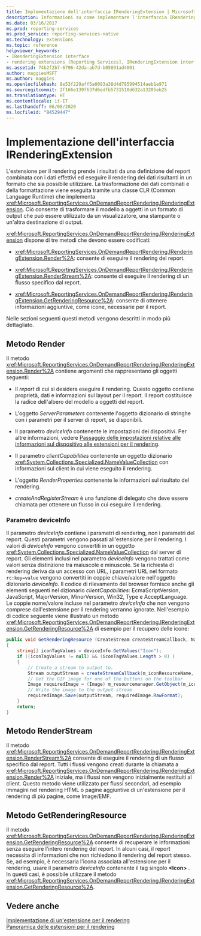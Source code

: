```yaml
---
title: Implementazione dell'interfaccia IRenderingExtension | Microsoft Docs
description: Informazioni su come implementare l'interfaccia IRenderingExtension, che trasforma i dati del report in formati di output utilizzati da visualizzatori, stampanti e altre destinazioni.
ms.date: 03/16/2017
ms.prod: reporting-services
ms.prod_service: reporting-services-native
ms.technology: extensions
ms.topic: reference
helpviewer_keywords:
- IRenderingExtension interface
- rendering extensions [Reporting Services], IRenderingExtension interface
ms.assetid: 74b2f2b7-6796-42da-ab7d-b05891ad4001
author: maggiesMSFT
ms.author: maggies
ms.openlocfilehash: 8e53f229aff5a0093a38d4d785994514aeb1e971
ms.sourcegitcommit: 2f166e139f637d6edfb5731510d632a13205eb25
ms.translationtype: HT
ms.contentlocale: it-IT
ms.lasthandoff: 06/08/2020
ms.locfileid: "84529447"
---
```

# <a name="implementing-the-irenderingextension-interface"></a>Implementazione dell'interfaccia IRenderingExtension
  L'estensione per il rendering prende i risultati da una definizione del report combinata con i dati effettivi ed eseguire il rendering dei dati risultanti in un formato che sia possibile utilizzare. La trasformazione dei dati combinati e della formattazione viene eseguita tramite una classe CLR (Common Language Runtime) che implementa <xref:Microsoft.ReportingServices.OnDemandReportRendering.IRenderingExtension>. Ciò consente di trasformare il modello a oggetti in un formato di output che può essere utilizzato da un visualizzatore, una stampante o un'altra destinazione di output.  
  
 <xref:Microsoft.ReportingServices.OnDemandReportRendering.IRenderingExtension> dispone di tre metodi che devono essere codificati:  
  
-   <xref:Microsoft.ReportingServices.OnDemandReportRendering.IRenderingExtension.Render%2A>: consente di eseguire il rendering del report.  
  
-   <xref:Microsoft.ReportingServices.OnDemandReportRendering.IRenderingExtension.RenderStream%2A>: consente di eseguire il rendering di un flusso specifico dal report.  
  
-   <xref:Microsoft.ReportingServices.OnDemandReportRendering.IRenderingExtension.GetRenderingResource%2A>: consente di ottenere informazioni aggiuntive, come icone, necessarie per il report.  
  
 Nelle sezioni seguenti questi metodi vengono descritti in modo più dettagliato.  
  
## <a name="render-method"></a>Metodo Render  
 Il metodo <xref:Microsoft.ReportingServices.OnDemandReportRendering.IRenderingExtension.Render%2A> contiene argomenti che rappresentano gli oggetti seguenti:  
  
-   Il *report* di cui si desidera eseguire il rendering. Questo oggetto contiene proprietà, dati e informazioni sul layout per il report. Il report costituisce la radice dell'albero del modello a oggetti del report.  
  
-   L'oggetto *ServerParameters* contenente l'oggetto dizionario di stringhe con i parametri per il server di report, se disponibili.  
  
-   Il parametro *deviceInfo* contenente le impostazioni dei dispositivi. Per altre informazioni, vedere [Passaggio delle impostazioni relative alle informazioni sul dispositivo alle estensioni per il rendering](../../../reporting-services/report-server-web-service/net-framework/passing-device-information-settings-to-rendering-extensions.md).  
  
-   Il parametro *clientCapabilities* contenente un oggetto dizionario <xref:System.Collections.Specialized.NameValueCollection> con informazioni sul client in cui viene eseguito il rendering.  
  
-   L'oggetto *RenderProperties* contenente le informazioni sul risultato del rendering.  
  
-   *createAndRegisterStream* è una funzione di delegato che deve essere chiamata per ottenere un flusso in cui eseguire il rendering.  
  
### <a name="deviceinfo-parameter"></a>Parametro deviceInfo  
 Il parametro *deviceInfo* contiene i parametri di rendering, non i parametri del report. Questi parametri vengono passati all'estensione per il rendering. I valori di *deviceInfo* vengono convertiti in un oggetto <xref:System.Collections.Specialized.NameValueCollection> dal server di report. Gli elementi inclusi nel parametro *deviceInfo* vengono trattati come valori senza distinzione tra maiuscole e minuscole. Se la richiesta di rendering deriva da un accesso con URL, i parametri URL nel formato `rc:key=value` vengono convertiti in coppie chiave/valore nell'oggetto dizionario *deviceInfo*. Il codice di rilevamento del browser fornisce anche gli elementi seguenti nel dizionario *clientCapabilities*: EcmaScriptVersion, JavaScript, MajorVersion, MinorVersion, Win32, Type e AcceptLanguage. Le coppie nome/valore incluse nel parametro *deviceInfo* che non vengono comprese dall'estensione per il rendering verranno ignorate. Nell'esempio di codice seguente viene illustrato un metodo <xref:Microsoft.ReportingServices.OnDemandReportRendering.IRenderingExtension.GetRenderingResource%2A> di esempio per il recupero delle icone:  
  
```csharp  
public void GetRenderingResource (CreateStream createStreamCallback, NameValueCollection deviceInfo)  
{  
    string[] iconTagValues = deviceInfo.GetValues("Icon");  
    if ((iconTagValues != null) && (iconTagValues.Length > 0) )  
    {  
        // Create a stream to output to.  
        Stream outputStream = createStreamCallback(m_iconResourceName, "gif", null, "image/gif", false);  
        // Get the GIF image for one of the buttons on the toolbar  
        Image requiredImage = (Image) m_resourcemanager.GetObject(m_iconResourceName  
        // Write the image to the output stream  
        requiredImage.Save(outputStream, requiredImage.RawFormat);  
    }  
    return;  
}  
```  
  
## <a name="renderstream-method"></a>Metodo RenderStream  
 Il metodo <xref:Microsoft.ReportingServices.OnDemandReportRendering.IRenderingExtension.RenderStream%2A> consente di eseguire il rendering di un flusso specifico dal report. Tutti i flussi vengono creati durante la chiamata a <xref:Microsoft.ReportingServices.OnDemandReportRendering.IRenderingExtension.Render%2A> iniziale, ma i flussi non vengono inizialmente restituiti al client. Questo metodo viene utilizzato per flussi secondari, ad esempio immagini nel rendering HTML o pagine aggiuntive di un'estensione per il rendering di più pagine, come Image/EMF.  
  
## <a name="getrenderingresource-method"></a>Metodo GetRenderingResource  
 Il metodo <xref:Microsoft.ReportingServices.OnDemandReportRendering.IRenderingExtension.GetRenderingResource%2A> consente di recuperare le informazioni senza eseguire l'intero rendering del report. In alcuni casi, il report necessita di informazioni che non richiedono il rendering del report stesso. Se, ad esempio, è necessaria l'icona associata all'estensione per il rendering, usare il parametro *deviceInfo* contenente il tag singolo **\<Icon>** . In questi casi, è possibile utilizzare il metodo <xref:Microsoft.ReportingServices.OnDemandReportRendering.IRenderingExtension.GetRenderingResource%2A>.  
  
## <a name="see-also"></a>Vedere anche  
 [Implementazione di un'estensione per il rendering](../../../reporting-services/extensions/rendering-extension/implementing-a-rendering-extension.md)   
 [Panoramica delle estensioni per il rendering](../../../reporting-services/extensions/rendering-extension/rendering-extensions-overview.md)  
  
  
